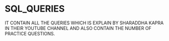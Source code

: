 # SQL_QUERIES
 IT CONTAIN ALL THE QUERIES WHICH IS EXPLAIN BY SHARADDHA KAPRA IN THEIR YOUTUBE CHANNEL AND ALSO CONTAIN THE NUMBER OF PRACTICE QUESTIONS.
